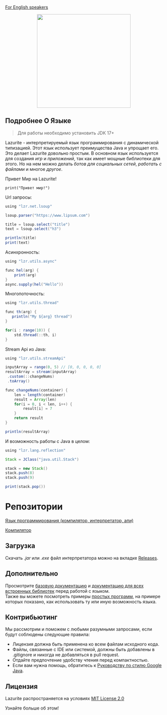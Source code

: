 [For English speakers](https://github.com/ArtyomKingmang/Lazurite/blob/main/README.md)

<div align="center">
  <img src="icon.png" width="300">
</div>

## Подробнее О Языке
> Для работы необходимо установить JDK 17+

Lazurite - интерпретируемый язык программирования с динамической типизацией.
Этот язык использует преимущества Java и упрощает его. Это делает Lazurite довольно простым.
В основном язык используется для создания *игр* и *приложений*, так как имеет мощные библиотеки для этого.
Но на нем можно делать *ботов для социальных сетей*, *работать с файлами* и многое *другое*.

Привет Мир на Lazurite!
```shell
print("Привет мир!")
```

Url запросы:
```java
using "lzr.net.lsoup"

lsoup.parser("https://www.lipsum.com")

title = lsoup.select("title")
text = lsoup.select("h3")

println(title)
print(text)
```

Асинхронность:
```java
using "lzr.utils.async"

func hel(arg) {
    print(arg)
}
async.supply(hel("Hello"))
```

Многопоточность:
```java
using "lzr.utils.thread"

func th(arg) {
   println("My ${arg} thread")
}

for(i : range(10)) {
    std.thread(::th, i)
}
```

Stream Api из Java:
```java
using "lzr.utils.streamApi"

inputArray = range(0, 5) // [0, 0, 0, 0, 0]
resultArray = stream(inputArray)
 .custom(::changeNums)
 .toArray()

func changeNums(container) {
    len = length(container)
    result = Array(len)
    for(i = 0, i < len, i++) {
        result[i] = 7
    }
    return result
}

println(resultArray)
```

И возможность работы с Java в целом:
```java
using "lzr.lang.reflection"

Stack = JClass("java.util.Stack")

stack = new Stack()
stack.push(8)
stack.push(9)

print(stack.pop())
```

# Репозитории

[Язык программирования (компилятор, интерпретатор, апи)](https://github.com/ArtyomKingmang/Lazurite)

[Компилятор](https://github.com/Domaman202/Project-PLS)

## Загрузка
Скачать *.jar* или *.exe* файл интерпретатора можно на вкладке [Releases](https://github.com/ArtyomKingmang/Lazurite/releases).

## Дополнительно
Просмотрите [базовую документацию](https://github.com/ArtyomKingmang/Lazurite/blob/main/docs/Documentation_RU.md)
и [документацию для всех встроенных библиотек](https://github.com/ArtyomKingmang/Lazurite/blob/main/docs/Libraries_RU.md)
перед работой с языком.<br>
Также вы можете посмотреть примеры [простых программ](https://github.com/ArtyomKingmang/Lazurite/tree/main/examples),
на примере которых показано, как использовать ту или иную возможность языка.

## Контрибьютинг
Мы рассмотрим и поможем с любыми разумными запросами, если будут соблюдены следующие правила:

- Лицензия должна быть применена ко всем файлам исходного кода.
- Файлы, связанные с IDE или системой, должны быть добавлены в .gitignore и никогда не добавляться в pull request.
- Отдайте предпочтение удобству чтения перед компактностью.
- Если вам нужна помощь, обратитесь к [Руководству по стилю Google Java](https://google.github.io/styleguide/javaguide.html).

## Лицензия
Lazurite распространяется на условиях [MIT License 2.0](https://github.com/ArtyomKingmang/Lazurite/wiki)

Узнайте больше об этом!

